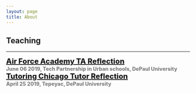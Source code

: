 ```yaml
---
layout: page
title: About
---
```

## Teaching
<html>
<head>
    <style>
        .box1 {
            position: absolute;
            height: 100px;
            font-size: 20px;
            font-weight: 800;
        }
        .minor-font {
            font-size: 14px;
            color: gray;
        }
        .box2 {
            position: relative;
            margin-right: 700px;
        }
        .display {
            background-color: skyblue;
            border: 1px solid gray;
            width: 49px;
            float: right;
        }
    </style>
</head>
<body>
    <!-- <h2>Teaching</h2> -->
    <hr>
    <div class="box1">
        <a href="/projects/Reflection_paper.pdf">Air Force Academy TA Reflection </a>
        <br>
        <span class="minor-font">June 06 2019, Tech Partnership in Urban schools, DePaul University</span>
        <br>
        <a href="/projects/TutoringChicago_Reflection.pdf">Tutoring Chicago Tutor Reflection </a>
        <br>
        <span class="minor-font">April 25 2019, Tepeyac, DePaul University</span>
        <br>
    </div>    
    
</body>
</html>

<br>
<br>
<br>
<br>
<br>
<br>
<br>







